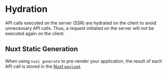 # Hydration

API calls executed on the server (SSR) are hydrated on the client to avoid unnecessary API calls. Thus, a request initiated on the server will not be executed again on the client.

## Nuxt Static Generation

When using `nuxi generate` to pre-render your application, the result of each API call is stored in the [Nuxt `payload`](https://nuxt.com/docs/api/composables/use-nuxt-app#payload).

